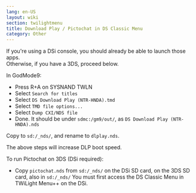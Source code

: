 ```yaml
---
lang: en-US
layout: wiki
section: twilightmenu
title: Download Play / Pictochat in DS Classic Menu
category: Other
---
```


If you're using a DSi console, you should already be able to launch those apps.    
Otherwise, if you have a 3DS, proceed below.

In GodMode9:
- Press R+A on SYSNAND TWLN
- Select `Search for titles`
- Select `DS Download Play (NTR-HNDA).tmd`
- Select `TMD file options...`
- Select `Dump CXI/NDS file`
- Done. It should be under `sdmc:/gm9/out/`, as `DS Download Play (NTR-HNDA).nds`

Copy to `sd:/_nds/`, and rename to `dlplay.nds`.

The above steps will increase DLP boot speed.

To run Pictochat on 3DS (DSi required):
- Copy `pictochat.nds` from `sd:/_nds/` on the DSi SD card, on the 3DS SD card, also in `sd:/_nds/`
You must first access the DS Classic Menu in TWiLight Menu++ on the DSi.

